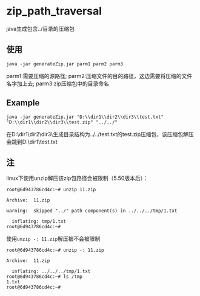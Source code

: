 # zip_path_traversal
java生成包含../目录的压缩包

## 使用
`java -jar generateZip.jar parm1 parm2 parm3`

parm1:需要压缩的源路径;
parm2:压缩文件的目的路径，这边需要将压缩的文件名字加上去;
parm3:zip压缩包中的目录命名

## Example
`java -jar generateZip.jar "D:\\dir1\\dir2\\dir3\\test.txt"  "D:\\dir1\\dir2\\dir3\\test.zip" "../../"`

在D:\\dir1\\dir2\\dir3\\生成目录结构为../../test.txt的test.zip压缩包，该压缩包解压会跳到D:\\dir1\\test.txt

## 注
linux下使用unzip解压该zip包路径会被限制（5.50版本后）：

```
root@6d943786cd4c:~# unzip 11.zip 

Archive:  11.zip

warning:  skipped "../" path component(s) in ../../../tmp/1.txt

  inflating: tmp/1.txt 
root@6d943786cd4c:~#
```

使用`unzip -: 11.zip`解压被不会被限制

```
root@6d943786cd4c:~# unzip -: 11.zip 

Archive:  11.zip

  inflating: ../../../tmp/1.txt
root@6d943786cd4c:~# ls /tmp
1.txt
root@6d943786cd4c:~#
```
